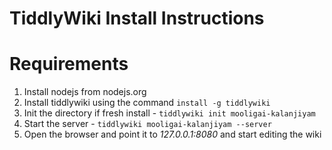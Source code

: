 TiddlyWiki Install Instructions
===============================

# Requirements

1. Install nodejs from nodejs.org
2. Install tiddlywiki using the command 
    `install -g tiddlywiki`
3. Init the directory if fresh install - `tiddlywiki init mooligai-kalanjiyam`
4. Start the server - `tiddlywiki mooligai-kalanjiyam --server `
5. Open the browser and point it to _127.0.0.1:8080_ and start editing the wiki